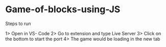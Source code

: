 # Game-of-blocks-using-JS

Steps to run

1> Open in VS- Code
2> Go to extension and type Live Server
3> Click on the bottom to start the port 
4> The game would be loading in the new tab